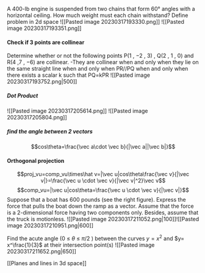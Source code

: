 A 400-lb engine is suspended from two chains that form 60° angles with a horizontal ceiling. How much weight must each chain withstand?
Define problem in 2d space
![[Pasted image 20230317193330.png]]
![[Pasted image 20230317193351.png]]
#### Check if 3 points are collinear
Determine whether or not the following points P(1 , −2 , 3) , Q(2 , 1 , 0) and R(4 ,7 , −6) are collinear.
-They are collinear when and only when they lie on the same straight line when and only when PR//PQ when and only when there exists a scalar k such that  PQ=kPR
![[Pasted image 20230317193752.png|500]]
##### Dot Product
![[Pasted image 20230317205614.png]]
![[Pasted image 20230317205804.png]]
##### find the angle between 2 vectors
$$cos\theta=\frac{\vec a\cdot \vec b}{|\vec a||\vec b|}$$
#### Orthogonal projection
$$proj_vu=comp_vu\times\hat v=|\vec u|cos\theta\frac{\vec v}{|\vec v|}=\frac{\vec u \cdot \vec v}{|\vec v|^2}\vec v$$
$$comp_vu=|\vec u|cos\theta=\frac{\vec u \cdot \vec v}{|\vec v|}$$
Suppose that a boat has 600 pounds (see the right figure). Express the force that pulls the boat down the ramp as a vector. Assume that the force is a 2-dimensional force having two components only. Besides, assume that the truck is motionless.
![[Pasted image 20230317211052.png|100]]![[Pasted image 20230317210951.png|600]]

Find the acute angle (0 ≤ $\theta$ ≤ $\pi/2$ ) between the curves $y = x^2$ and $y= x^\frac{1}{3}$ at their intersection point(s)
![[Pasted image 20230317211652.png|650]]

[[Planes and lines in 3d space]]

